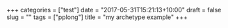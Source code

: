 +++
categories = ["test"]
date = "2017-05-31T15:21:13+10:00"
draft = false
slug = ""
tags = ["pplong"]
title = "my archetype example"
+++